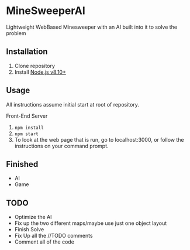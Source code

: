 # MineSweeperAI
Lightweight WebBased Minesweeper with an AI built into it to solve the problem

## Installation  
1. Clone repository  
2. Install [Node.js v8.10+](https://nodejs.org/en/)  

## Usage 
All instructions assume initial start at root of repository.  

Front-End Server  
1. `npm install`  
2. `npm start`  
3. To look at the web page that is run, go to localhost:3000, or follow the instructions on your command prompt. 

## Finished
 - AI
 - Game

## TODO

- Optimize the AI
- Fix up the two different maps/maybe use just one object layout
- Finish Solve
- Fix Up all the //TODO comments
- Comment all of the code

